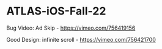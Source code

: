 # ATLAS-iOS-Fall-22

Bug Video: Ad Skip - https://vimeo.com/756419156

Good Design: infinite scroll - https://vimeo.com/756421700
